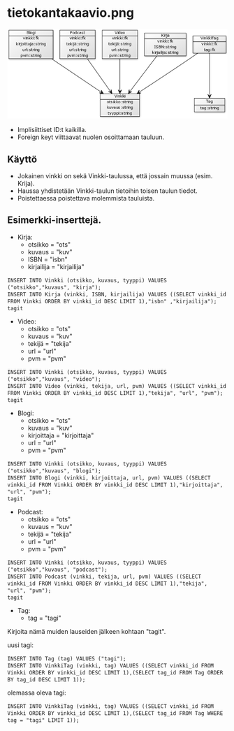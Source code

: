 # tietokantakaavio.png

![tietokantakaavio](tietokantakaavio.png)

* Implisiittiset ID:t kaikilla.
* Foreign keyt viittaavat nuolen osoittamaan tauluun.

## Käyttö

* Jokainen vinkki on sekä Vinkki-taulussa, että jossain muussa (esim. Krija).
* Haussa yhdistetään Vinkki-taulun tietoihin toisen taulun tiedot.
* Poistettaessa poistettava molemmista tauluista.

## Esimerkki-inserttejä.

* Kirja:
  * otsikko = "ots"
  * kuvaus = "kuv"
  * ISBN = "isbn"
  * kirjailija = "kirjailija"

```
INSERT INTO Vinkki (otsikko, kuvaus, tyyppi) VALUES ("otsikko","kuvaus", "kirja");
INSERT INTO Kirja (vinkki, ISBN, kirjailija) VALUES ((SELECT vinkki_id FROM Vinkki ORDER BY vinkki_id DESC LIMIT 1),"isbn" ,"kirjailija");
tagit
```

* Video:
  * otsikko = "ots"
  * kuvaus = "kuv"
  * tekijä = "tekija"
  * url = "url"
  * pvm = "pvm"

```
INSERT INTO Vinkki (otsikko, kuvaus, tyyppi) VALUES ("otsikko","kuvaus", "video");
INSERT INTO Video (vinkki, tekija, url, pvm) VALUES ((SELECT vinkki_id FROM Vinkki ORDER BY vinkki_id DESC LIMIT 1),"tekija", "url", "pvm");
tagit
```

* Blogi:
  * otsikko = "ots"
  * kuvaus = "kuv"
  * kirjoittaja = "kirjoittaja"
  * url = "url"
  * pvm = "pvm"

```
INSERT INTO Vinkki (otsikko, kuvaus, tyyppi) VALUES ("otsikko","kuvaus", "blogi");
INSERT INTO Blogi (vinkki, kirjoittaja, url, pvm) VALUES ((SELECT vinkki_id FROM Vinkki ORDER BY vinkki_id DESC LIMIT 1),"kirjoittaja", "url", "pvm");
tagit
```

* Podcast:
  * otsikko = "ots"
  * kuvaus = "kuv"
  * tekijä = "tekija"
  * url = "url"
  * pvm = "pvm"

```
INSERT INTO Vinkki (otsikko, kuvaus, tyyppi) VALUES ("otsikko","kuvaus", "podcast");
INSERT INTO Podcast (vinkki, tekija, url, pvm) VALUES ((SELECT vinkki_id FROM Vinkki ORDER BY vinkki_id DESC LIMIT 1),"tekija", "url", "pvm");
tagit
```

* Tag:
  * tag = "tagi"

Kirjoita nämä muiden lauseiden jälkeen kohtaan "tagit".

uusi tagi:

```
INSERT INTO Tag (tag) VALUES ("tagi");
INSERT INTO VinkkiTag (vinkki, tag) VALUES ((SELECT vinkki_id FROM Vinkki ORDER BY vinkki_id DESC LIMIT 1),(SELECT tag_id FROM Tag ORDER BY tag_id DESC LIMIT 1));
```

olemassa oleva tagi:

```
INSERT INTO VinkkiTag (vinkki, tag) VALUES ((SELECT vinkki_id FROM Vinkki ORDER BY vinkki_id DESC LIMIT 1),(SELECT tag_id FROM Tag WHERE tag = "tagi" LIMIT 1));
```
